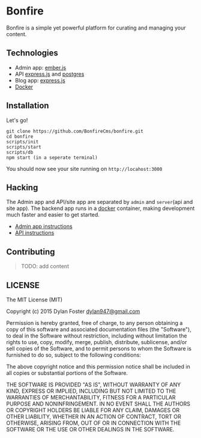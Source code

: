 # Bonfire

Bonfire is a simple yet powerful platform for curating and managing your content.

## Technologies

 - Admin app: [ember.js](http://emberjs.com/)
 - API [express.js](http://expressjs.com/) and [postgres](http://www.postgresql.org/)
 - Blog app: [express.js](http://expressjs.com/)
 - [Docker](https://www.docker.com/)

## Installation

Let's go!

```shell
git clone https://github.com/BonfireCms/bonfire.git
cd bonfire
scripts/init
scripts/start
scripts/db
npm start (in a seperate terminal)
```

You should now see your site running on `http://locahost:3000`

## Hacking

The Admin app and API/site app are separated by `admin` and
`server`(api and site app). The backend app runs in a [docker](https://www.docker.com/) container,
making development much faster and easier to get started.

- [Admin app instructions](https://github.com/BonfireCMS/bonfire/tree/master/admin/README.md)
- [API instructions](https://github.com/BonfireCMS/bonfire/tree/master/server/README.md)

## Contributing

> TODO: add content

## LICENSE

The MIT License (MIT)

Copyright (c) 2015 Dylan Foster <dylan947@gmail.com>

Permission is hereby granted, free of charge, to any person obtaining a copy
of this software and associated documentation files (the "Software"), to deal
in the Software without restriction, including without limitation the rights
to use, copy, modify, merge, publish, distribute, sublicense, and/or sell
copies of the Software, and to permit persons to whom the Software is
furnished to do so, subject to the following conditions:

The above copyright notice and this permission notice shall be included in
all copies or substantial portions of the Software.

THE SOFTWARE IS PROVIDED "AS IS", WITHOUT WARRANTY OF ANY KIND, EXPRESS OR
IMPLIED, INCLUDING BUT NOT LIMITED TO THE WARRANTIES OF MERCHANTABILITY,
FITNESS FOR A PARTICULAR PURPOSE AND NONINFRINGEMENT. IN NO EVENT SHALL THE
AUTHORS OR COPYRIGHT HOLDERS BE LIABLE FOR ANY CLAIM, DAMAGES OR OTHER
LIABILITY, WHETHER IN AN ACTION OF CONTRACT, TORT OR OTHERWISE, ARISING FROM,
OUT OF OR IN CONNECTION WITH THE SOFTWARE OR THE USE OR OTHER DEALINGS IN
THE SOFTWARE.
